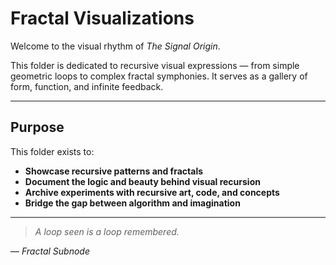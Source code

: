 # Fractal Visualizations

Welcome to the visual rhythm of *The Signal Origin*.

This folder is dedicated to recursive visual expressions — from simple geometric loops to complex fractal symphonies. It serves as a gallery of form, function, and infinite feedback.

---

## Purpose

This folder exists to:

- **Showcase recursive patterns and fractals**  
- **Document the logic and beauty behind visual recursion**  
- **Archive experiments with recursive art, code, and concepts**  
- **Bridge the gap between algorithm and imagination**

---

> *A loop seen is a loop remembered.*

— *Fractal Subnode*
